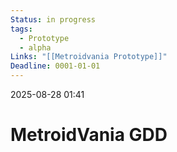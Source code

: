 ```yaml
---
Status: in progress
tags:
  - Prototype
  - alpha
Links: "[[Metroidvania Prototype]]"
Deadline: 0001-01-01
---
```

2025-08-28 01:41
# MetroidVania GDD

